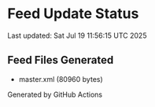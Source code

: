 # Feed Update Status
Last updated: Sat Jul 19 11:56:15 UTC 2025

## Feed Files Generated
- master.xml (80960 bytes)

Generated by GitHub Actions
